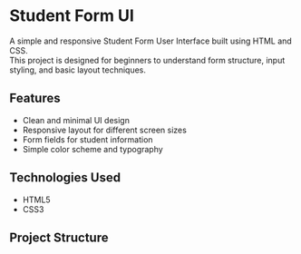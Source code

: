# Student Form UI

A simple and responsive Student Form User Interface built using HTML and CSS.  
This project is designed for beginners to understand form structure, input styling, and basic layout techniques.

## Features
- Clean and minimal UI design
- Responsive layout for different screen sizes
- Form fields for student information
- Simple color scheme and typography

## Technologies Used
- HTML5
- CSS3

## Project Structure
